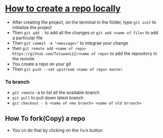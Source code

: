 # <u> How to create a repo locally </u>
* After creating the project, on the terminal in the folder, type `git init` to initialize the project
* Then `git add .` to add all the changes or `git add <name of file>` to add a particular file
* Then `git commit -m "<message>"` to integrae your change
* then `git remote add <name of repo> https://github.com/Toluwani12/<name of repo>` to add the repository in the remote
* You create a repo on your git
* Then `git push --set upstream <name of repo> master`

### To branch
* `git remote` -a to list all the available branch
* `git pull` to pull down latest branch
* `git checkout - b <name of new branch> <name of old brranch>`

## How To fork(Copy) a repo
* You cn do that by clicking on  the `fork` button
